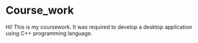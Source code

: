 # Course_work
Hi! This is my coursework. It was required to develop a desktop application using C++ programming language.
